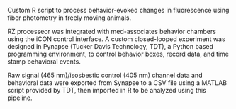 Custom R script to process behavior-evoked changes in fluorescence using fiber photometry in freely moving animals. 

RZ processeor was integrated with med-associates behavior chambers using the iCON control interface. A custom closed-looped experiment was designed in Pynapse (Tucker Davis Technology, TDT), a Python based programming environment, to control behavior boxes, record data, and time stamp behavioral events. 

Raw signal (465 nm)/isosbestic control (405 nm) channel data and behavioral data were exported from Synapse to a CSV file using a MATLAB script provided by TDT, then imported in R to be analyzed using this pipeline. 


